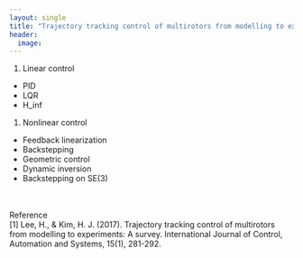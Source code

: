 ```yaml
---
layout: single
title: "Trajectory tracking control of multirotors from modelling to experiments: A survey "
header:
  image: 
---
```


1. Linear control
  - PID
  - LQR
  - H_inf
1. Nonlinear control 
  - Feedback linearization
  - Backstepping
  - Geometric control
  - Dynamic inversion
  - Backstepping on SE(3)
<br>
<br>
Reference<br>
[1] Lee, H., & Kim, H. J. (2017). Trajectory tracking control of multirotors from modelling to experiments: A survey. International Journal of Control, Automation and Systems, 15(1), 281-292.

